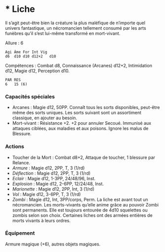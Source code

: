 
# * Liche
Il s’agit peut-être bien la créature la plus maléfique de n’importe quel univers fantastique, un nécromancien tellement consumé par les arts funèbres qu’il s’est lui-même transformé en mort-vivant.

Allure : 6

	Agi	Âme	For	Int	Vig
	d6	d10	d10	d12+2	d10

Compétences : Combat d8, Connaissance (Arcanes) d12+2, Intimidation d12, Magie d12, Perception d10.

	PAR	RES
	6	15 (6)

### Capacités spéciales
- Arcanes : Magie d12, 50PP. Connaît tous les sorts disponibles, peut-être même des sorts uniques. Les sorts suivant sont un assortiment classique, en ajouter au besoin.
- Mort-vivant : Résistance +2. +2 pour annuler Secoué. Immunisé aux attaques ciblées, aux maladies et aux poisons. Ignore les malus de Blessure.

### Actions
- Toucher de la Mort : Combat d8+2, Attaque de toucher, 1 blessure par Relance.
- _Armure_ : Magie d12, 2PP, T, 3 (1/rd)
- _Déflection_ : Magie d12, 2PP, T, 3 (1/rd)
- _Eclair_ : Magie d12, 1-3PP, 24/48/96, Inst.
- _Explosion_ : Magie d12, 2-6PP, 12/24/48, Inst.
- _Marionette_ : Magie d12, 2PP, Int, 3 (1/rd)
- _Vol_ : Magie d12, 3-6PP, T, 3 (1/rd)
- _Zombi_ : Magie d12, Int, 3PP/corps, Perm. La liche est avant tout un nécromancien. Les morts-vivants qu’elle anime grâce au pouvoir Zombi sont permanents. Elle est toujours entourée de 4d10 squelettes ou zombis selon son choix. Certaines liches ont des armées entières de morts vivants à leurs ordres.

### Équipement
Armure magique (+6), autres objets magiques.
